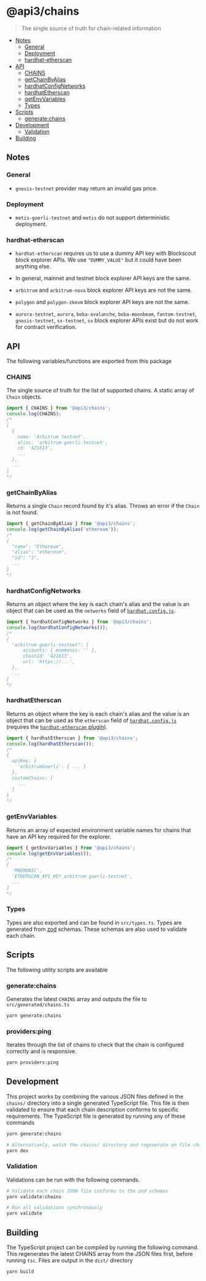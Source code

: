 # @api3/chains

> The single source of truth for chain-related information

- [Notes](#notes)
  - [General](#general)
  - [Deployment](#deployment)
  - [hardhat-etherscan](#hardhat-etherscan)
- [API](#api)
  - [CHAINS](#chains)
  - [getChainByAlias](#getchainbyalias)
  - [hardhatConfigNetworks](#hardhatconfignetworks)
  - [hardhatEtherscan](#hardhatetherscan)
  - [getEnvVariables](#getenvvariables)
  - [Types](#types)
- [Scripts](#scripts)
  - [generate:chains](#generatechains)
- [Development](#development)
  - [Validation](#validation)
- [Building](#building)

## Notes

### General

- `gnosis-testnet` provider may return an invalid gas price.

### Deployment

- `metis-goerli-testnet` and `metis` do not support deterministic deployment.

### hardhat-etherscan

- `hardhat-etherscan` requires us to use a dummy API key with Blockscout block explorer APIs.
  We use `"DUMMY_VALUE"` but it could have been anything else.

- In general, mainnet and testnet block explorer API keys are the same.

- `arbitrum` and `arbitrum-nova` block explorer API keys are not the same.

- `polygon` and `polygon-zkevm` block explorer API keys are not the same.

- `aurora-testnet`, `aurora`, `boba-avalanche`, `boba-moonbeam`, `fantom-testnet`, `gnosis-testnet`, `sx-testnet`, `sx` block explorer APIs exist but do not work for contract verification.

## API

The following variables/functions are exported from this package

### CHAINS

The single source of truth for the list of supported chains.
A static array of `Chain` objects.

```ts
import { CHAINS } from '@api3/chains';
console.log(CHAINS);
/* 
[
  {
    name: 'Arbitrum testnet',
    alias: 'arbitrum-goerli-testnet',
    id: '421613',
    ...
  },
  ...
]   
*/
```

### getChainByAlias

Returns a single `Chain` record found by it's alias.
Throws an error if the `Chain` is not found.

```ts
import { getChainByAlias } from '@api3/chains';
console.log(getChainByAlias('ethereum'));
/*
{
  "name": "Ethereum",
  "alias": "ethereum",
  "id": "1",
  ...
}
*/
```

### hardhatConfigNetworks

Returns an object where the key is each chain's alias and the value is an object that can be used as the `networks` field of [`hardhat.config.js`](https://hardhat.org/hardhat-runner/docs/config).

```ts
import { hardhatConfigNetworks } from '@api3/chains';
console.log(hardhatConfigNetworks());
/*
{
  "arbitrum-goerli-testnet": {
      accounts: { mnemonic: '' },
      chainId: '421613',
      url: 'https://...',
  },
  ...
}
*/
```

### hardhatEtherscan

Returns an object where the key is each chain's alias and the value is an object that can be used as the `etherscan` field of [`hardhat.config.js`](https://hardhat.org/hardhat-runner/docs/config) (requires the [`hardhat-etherscan` plugin](https://hardhat.org/hardhat-runner/plugins/nomiclabs-hardhat-etherscan)).

```ts
import { hardhatEtherscan } from '@api3/chains';
console.log(hardhatEtherscan());
/*
{
  apiKey: {
    'arbitrumGoerli': { ... }
  },
  customChains: [
    ...
  ]
}
*/
```

### getEnvVariables

Returns an array of expected environment variable names for chains that have an API key required for the explorer.

```ts
import { getEnvVariables } from '@api3/chains';
console.log(getEnvVariables());
/*
[
  'MNEMONIC',
  'ETHERSCAN_API_KEY_arbitrum-goerli-testnet',
  ...
]
*/
```

### Types

Types are also exported and can be found in `src/types.ts`.
Types are generated from [zod](https://github.com/colinhacks/zod) schemas.
These schemas are also used to validate each chain.

## Scripts

The following utility scripts are available

### generate:chains

Generates the latest `CHAINS` array and outputs the file to `src/generated/chains.ts`

```sh
yarn generate:chains
```

### providers:ping

Iterates through the list of chains to check that the chain is configured correctly and is responsive.

```sh
yarn providers:ping
```

## Development

This project works by combining the various JSON files defined in the `chains/` directory into a single generated TypeScript file.
This file is then validated to ensure that each chain description conforms to specific requirements.
The TypeScript file is generated by running any of these commands

```sh
yarn generate:chains

# Alternatively, watch the chains/ directory and regenerate on file change
yarn dev
```

### Validation

Validations can be run with the following commands.

```sh
# Validate each chain JSON file conforms to the zod schemas
yarn validate:chains

# Run all validations synchronously
yarn validate
```

## Building

The TypeScript project can be compiled by running the following command.
This regenerates the latest CHAINS array from the JSON files first, before running `tsc`.
Files are output in the `dist/` directory

```sh
yarn build
```
